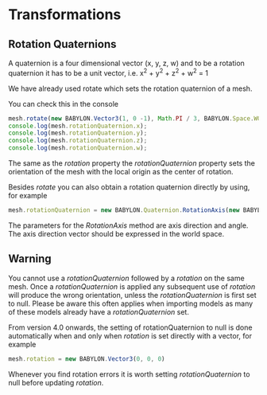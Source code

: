 # Transformations
## Rotation Quaternions
A quaternion is a four dimensional vector (x, y, z, w) and to be a rotation quaternion it has to be a unit vector, i.e. x<sup>2</sup> + y<sup>2</sup> + z<sup>2</sup> + w<sup>2</sup> = 1

We have already used rotate which sets the rotation quaternion of a mesh.

You can check this in the console

```javascript
mesh.rotate(new BABYLON.Vector3(1, 0 -1), Math.PI / 3, BABYLON.Space.WORLD);
console.log(mesh.rotationQuaternion.x);
console.log(mesh.rotationQuaternion.y);
console.log(mesh.rotationQuaternion.z);
console.log(mesh.rotationQuaternion.w);
```
The same as the *rotation* property the *rotationQuaternion* property sets the orientation of the mesh with the local origin as the center of rotation.

Besides *rotate* you can also obtain a rotation quaternion directly by using, for example

```javascript
mesh.rotationQuaternion = new BABYLON.Quaternion.RotationAxis(new BABYLON.Vector3(1, 0 -1), Math.PI / 3);
```
The parameters for the *RotationAxis* method are axis direction and angle. The axis direction vector should be expressed in the world space.

## Warning
You cannot use a *rotationQuaternion* followed by a *rotation* on the same mesh. Once a *rotationQuaternion* is applied any subsequent use of *rotation* will produce the wrong orientation, unless the *rotationQuaternion* is first set to null. Please be aware this often applies when importing models as many of these models already have a *rotationQuaternion* set. 

From version 4.0 onwards, the setting of rotationQuaternion to null is done automatically when and only when *rotation* is set directly with a vector, for example 
```javascript
mesh.rotation = new BABYLON.Vector3(0, 0, 0)
```

Whenever you find rotation errors it is worth setting *rotationQuaternion* to null before updating *rotation*.

